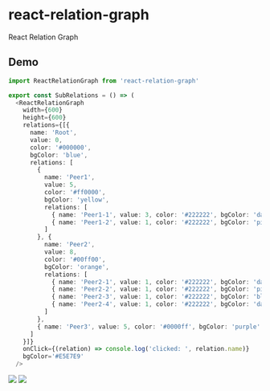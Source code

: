 # react-relation-graph
React Relation Graph

## Demo

```typescript
import ReactRelationGraph from 'react-relation-graph'

export const SubRelations = () => (
  <ReactRelationGraph
    width={600}
    height={600}
    relations={[{
      name: 'Root',
      value: 0,
      color: '#000000',
      bgColor: 'blue',
      relations: [
        {
          name: 'Peer1',
          value: 5,
          color: '#ff0000',
          bgColor: 'yellow',
          relations: [
            { name: 'Peer1-1', value: 3, color: '#222222', bgColor: 'darkgreen' },
            { name: 'Peer1-2', value: 1, color: '#222222', bgColor: 'pink' }
          ]
        }, {
          name: 'Peer2',
          value: 8,
          color: '#00ff00',
          bgColor: 'orange',
          relations: [
            { name: 'Peer2-1', value: 1, color: '#222222', bgColor: 'darkgreen' },
            { name: 'Peer2-2', value: 1, color: '#222222', bgColor: 'pink' },
            { name: 'Peer2-3', value: 1, color: '#222222', bgColor: 'blue' },
            { name: 'Peer2-4', value: 1, color: '#222222', bgColor: 'darkgrey' }
          ]
        },
        { name: 'Peer3', value: 5, color: '#0000ff', bgColor: 'purple' },
      ]
    }]}
    onClick={(relation) => console.log('clicked: ', relation.name)}
    bgColor='#E5E7E9'
  />
```

![](https://user-images.githubusercontent.com/2416493/73237868-d866d200-418e-11ea-8e96-72eba868c0b9.png)
![](https://user-images.githubusercontent.com/2416493/73262874-2697c780-41c7-11ea-9e0a-d660b6686e6b.png)
